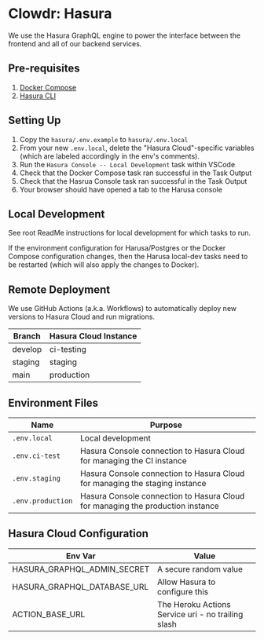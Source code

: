 # Clowdr: Hasura

We use the Hasura GraphQL engine to power the interface between the frontend and
all of our backend services.

## Pre-requisites

1. [Docker Compose](https://docs.docker.com/compose/)
1. [Hasura CLI](https://hasura.io/docs/1.0/graphql/core/hasura-cli/install-hasura-cli.html)

## Setting Up

1. Copy the `hasura/.env.example` to `hasura/.env.local`
1. From your new `.env.local`, delete the "Hasura Cloud"-specific variables
   (which are labeled accordingly in the env's comments).
1. Run the `Hasura Console -- Local Development` task within VSCode
1. Check that the Docker Compose task ran successful in the Task Output
1. Check that the Hasrua Console task ran successful in the Task Output
1. Your browser should have opened a tab to the Harusa console

## Local Development

See root ReadMe instructions for local development for which tasks to run.

If the environment configuration for Harusa/Postgres or the Docker Compose
configuration changes, then the Harusa local-dev tasks need to be restarted
(which will also apply the changes to Docker).

## Remote Deployment

We use GitHub Actions (a.k.a. Workflows) to automatically deploy new versions
to Hasura Cloud and run migrations.

| Branch  | Hasura Cloud Instance |
| ------- | --------------------- |
| develop | ci-testing            |
| staging | staging               |
| main    | production            |

## Environment Files

| Name              | Purpose                                                                        |
| ----------------- | ------------------------------------------------------------------------------ |
| `.env.local`      | Local development                                                              |
| `.env.ci-test`    | Hasura Console connection to Hasura Cloud for managing the CI instance         |
| `.env.staging`    | Hasura Console connection to Hasura Cloud for managing the staging instance    |
| `.env.production` | Hasura Console connection to Hasura Cloud for managing the production instance |

## Hasura Cloud Configuration

| Env Var                     | Value                                              |
| --------------------------- | -------------------------------------------------- |
| HASURA_GRAPHQL_ADMIN_SECRET | A secure random value                              |
| HASURA_GRAPHQL_DATABASE_URL | Allow Hasura to configure this                     |
| ACTION_BASE_URL             | The Heroku Actions Service uri - no trailing slash |
